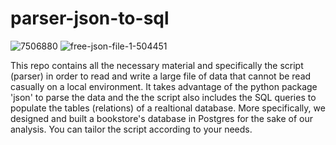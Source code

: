 # parser-json-to-sql

![7506880](https://github.com/EleniNeti/parser-json-to-sql/assets/131956623/c5b6ec59-0fc0-4982-8f7e-bcabef684733)     ![free-json-file-1-504451](https://github.com/EleniNeti/parser-json-to-sql/assets/131956623/5a2d0984-896d-43ef-a58f-3a37c48fba66)
   


This repo contains all the necessary material and specifically the script (parser) in order to read and write a large file of data that cannot be read casually on a local  environment. It takes advantage of the python package 'json' to parse the data and the the script also includes the SQL queries to populate the tables (relations) of a realtional database. More specifically, we designed and built a bookstore's database in Postgres for the sake of our analysis. You can tailor the script according to your needs.
